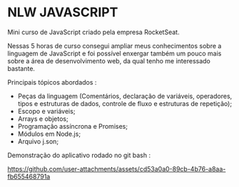 # NLW JAVASCRIPT
Mini curso de JavaScript criado pela empresa RocketSeat.

Nessas 5 horas de curso consegui ampliar meus conhecimentos sobre a linguagem de JavaScript e foi possível enxergar também um pouco mais sobre a área de desenvolvimento web, da qual tenho me interessado bastante.

Principais tópicos abordados :
- Peças da linguagem (Comentários, declaração de variáveis, operadores, tipos e estruturas de dados, controle de fluxo e estruturas de repetição);
- Escopo e variáveis;
- Arrays e objetos;
- Programação assíncrona e Promises;
-  Módulos em Node.js;
-  Arquivo j.son;

Demonstração do aplicativo rodado no git bash :


https://github.com/user-attachments/assets/cd53a0a0-89cb-4b76-a8aa-fb655468791a

